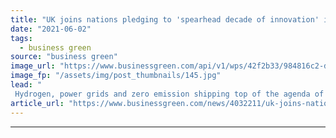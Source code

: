 ```yaml
---
title: "UK joins nations pledging to 'spearhead decade of innovation' in green energy"
date: "2021-06-02"
tags: 
  - business green
source: "business green"
image_url: "https://www.businessgreen.com/api/v1/wps/42f2b33/984816c2-d1f1-4712-ab44-452d1a6cb1ca/10/shipping-350x250-185x114.jpg"
image_fp: "/assets/img/post_thumbnails/145.jpg"
lead: "
 Hydrogen, power grids and zero emission shipping top of the agenda of Mission Innovation 2.0, the second phase of intergovernmental initiative first launched at COP21 ..."
article_url: "https://www.businessgreen.com/news/4032211/uk-joins-nations-pledging-spearhead-decade-innovation-green-energy"
---
```


---
